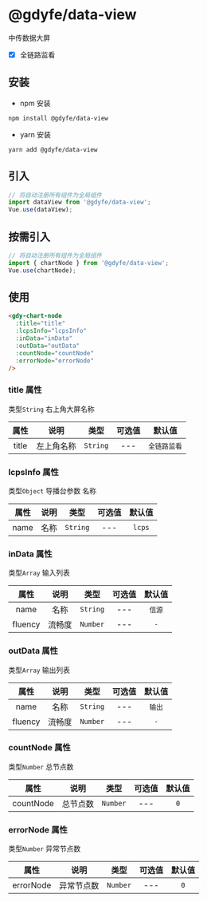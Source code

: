 # @gdyfe/data-view

中传数据大屏

- [x] 全链路监看

## 安装

- npm 安装

```bash
npm install @gdyfe/data-view
```

- yarn 安装

```
yarn add @gdyfe/data-view
```

## 引入

```javascript
// 将自动注册所有组件为全局组件
import dataView from '@gdyfe/data-view';
Vue.use(dataView);
```

## 按需引入

```javascript
// 将自动注册所有组件为全局组件
import { chartNode } from '@gdyfe/data-view';
Vue.use(chartNode);
```

## 使用

```html
<gdy-chart-node
  :title="title"
  :lcpsInfo="lcpsInfo"
  :inData="inData"
  :outData="outData"
  :countNode="countNode"
  :errorNode="errorNode"
/>
```

### title 属性

类型`String` 右上角大屏名称

| 属性  |    说明    |   类型   | 可选值 |    默认值    |
| :---: | :--------: | :------: | :----: | :----------: |
| title | 左上角名称 | `String` |  ---   | `全链路监看` |

### lcpsInfo 属性

类型`Object` 导播台参数 名称

| 属性 | 说明 |   类型   | 可选值 | 默认值 |
| :--: | :--: | :------: | :----: | :----: |
| name | 名称 | `String` |  ---   | `lcps` |

### inData 属性

类型`Array` 输入列表

|  属性   |  说明  |   类型   | 可选值 | 默认值 |
| :-----: | :----: | :------: | :----: | :----: |
|  name   |  名称  | `String` |  ---   | `信源` |
| fluency | 流畅度 | `Number` |  ---   |  `-`   |

### outData 属性

类型`Array` 输出列表

|  属性   |  说明  |   类型   | 可选值 | 默认值 |
| :-----: | :----: | :------: | :----: | :----: |
|  name   |  名称  | `String` |  ---   | `输出` |
| fluency | 流畅度 | `Number` |  ---   |  `-`   |

### countNode 属性

类型`Number` 总节点数

|   属性    |   说明   |   类型   | 可选值 | 默认值 |
| :-------: | :------: | :------: | :----: | :----: |
| countNode | 总节点数 | `Number` |  ---   |  `0`   |

### errorNode 属性

类型`Number` 异常节点数

|   属性    |    说明    |   类型   | 可选值 | 默认值 |
| :-------: | :--------: | :------: | :----: | :----: |
| errorNode | 异常节点数 | `Number` |  ---   |  `0`   |
